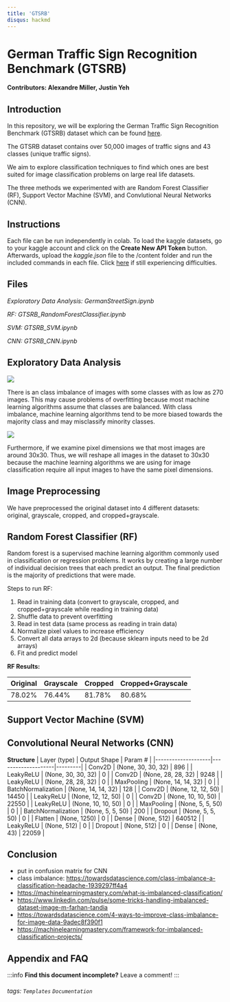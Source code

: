 ```yaml
---
title: 'GTSRB'
disqus: hackmd
---
```


German Traffic Sign Recognition Benchmark (GTSRB)
===
**Contributors: Alexandre Miller, Justin Yeh**

## Introduction

In this repository, we will be exploring the German Traffic Sign Recognition Benchmark (GTSRB) dataset which can be found [here](https://www.kaggle.com/datasets/meowmeowmeowmeowmeow/gtsrb-german-traffic-sign).

The GTSRB dataset contains over 50,000 images of traffic signs and 43 classes (unique traffic signs).

We aim to explore classification techniques to find which ones are best suited for image classification problems on large real life datasets.

The three methods we experimented with are Random Forest Classifier (RF), Support Vector Machine (SVM), and Convlutional Neural Networks (CNN).

Instructions
---
Each file can be run independently in colab. To load the kaggle datasets, go to your kaggle account and click on the **Create New API Token** button. Afterwards, upload the *kaggle.json* file to the /content folder and run the included commands in each file. Click [here](https://www.kaggle.com/general/74235) if still experiencing difficulties.

Files
---
*Exploratory Data Analysis: GermanStreetSign.ipynb*

*RF: GTSRB_RandomForestClassifier.ipynb*

*SVM: GTSRB_SVM.ipynb*

*CNN: GTSRB_CNN.ipynb*


Exploratory Data Analysis
---
![](https://i.imgur.com/HWXalUa.png)

There is an class imbalance of images with some classes with as low as 270 images. This may cause problems of overfitting because most machine learning algorithms assume that classes are balanced. With class imbalance, machine learning algorithms tend to be more biased towards the majority class and may misclassify minority classes. 

![](https://i.imgur.com/b6G9h3U.png)

Furthermore, if we examine pixel dimensions we that most images are around 30x30. Thus, we will reshape all images in the dataset to 30x30 because the machine learning algorithms we are using for image classification require all input images to have the same pixel dimensions.


Image Preprocessing
---
We have preprocessed the original dataset into 4 different datasets: original, grayscale, cropped, and cropped+grayscale.



Random Forest Classifier (RF)
---
Random forest is a supervised machine learning algorithm commonly used in classification or regression problems. It works by creating a large number of individual decision trees that each predict an output. The final prediction is the majority of predictions that were made. 

Steps to run RF:
1. Read in training data (convert to grayscale, cropped, and cropped+grayscale while reading in training data)
2. Shuffle data to prevent overfitting
3. Read in test data (same process as reading in train data)
4. Normalize pixel values to increase efficiency
5. Convert all data arrays to 2d (because sklearn inputs need to be 2d arrays)
6. Fit and predict model

**RF Results:**

| Original | Grayscale | Cropped | Cropped+Grayscale    |
| -------- | --------- | ------- | --- |
| 78.02% | 76.44% | 81.78% | 80.68% |




Support Vector Machine (SVM)
---

Convolutional Neural Networks (CNN)
---

**Structure**
| Layer (type)       | Output Shape       | Param # |
|--------------------|--------------------|---------|
| Conv2D             | (None, 30, 30, 32) | 896     |
| LeakyReLU          | (None, 30, 30, 32) | 0       |
| Conv2D             | (None, 28, 28, 32) | 9248    |
| LeakyReLU          | (None, 28, 28, 32) | 0       |
| MaxPooling         | (None, 14, 14, 32) | 0       |
| BatchNormalization | (None, 14, 14, 32) | 128     |
| Conv2D             | (None, 12, 12, 50) | 14450   |
| LeakyReLU          | (None, 12, 12, 50) | 0       |
| Conv2D             | (None, 10, 10, 50) | 22550   |
| LeakyReLU          | (None, 10, 10, 50) | 0       |
| MaxPooling         | (None, 5, 5, 50)   | 0       |
| BatchNormalization | (None, 5, 5, 50)   | 200     |
| Dropout            | (None, 5, 5, 50)   | 0       |
| Flatten            | (None, 1250)       | 0       |
| Dense              | (None, 512)        | 640512  |
| LeakyReLU          | (None, 512)        | 0       |
| Dropout            | (None, 512)        | 0       |
| Dense              | (None, 43)         | 22059   |



Conclusion
---

- put in confusion matrix for CNN
- class imbalance: https://towardsdatascience.com/class-imbalance-a-classification-headache-1939297ff4a4
- https://machinelearningmastery.com/what-is-imbalanced-classification/
- https://www.linkedin.com/pulse/some-tricks-handling-imbalanced-dataset-image-m-farhan-tandia
- https://towardsdatascience.com/4-ways-to-improve-class-imbalance-for-image-data-9adec8f390f1
- https://machinelearningmastery.com/framework-for-imbalanced-classification-projects/

## Appendix and FAQ

:::info
**Find this document incomplete?** Leave a comment!
:::

###### tags: `Templates` `Documentation`
